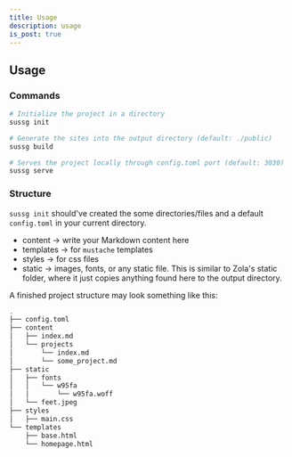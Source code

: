 ```yaml
---
title: Usage
description: usage
is_post: true
---
```


## Usage

### Commands

```sh
# Initialize the project in a directory
sussg init

# Generate the sites into the output directory (default: ./public)
sussg build

# Serves the project locally through config.toml port (default: 3030)
sussg serve
```

### Structure

`sussg init` should've created the some directories/files and a default
`config.toml` in your current directory.

- content -> write your Markdown content here
- templates -> for `mustache` templates
- styles -> for css files
- static -> images, fonts, or any static file. This is similar to Zola's static
  folder, where it just copies anything found here to the output directory.

A finished project structure may look something like this:

```sh
.
├── config.toml
├── content
│   ├── index.md
│   └── projects
│       └── index.md
│       └── some_project.md
├── static
│   ├── fonts
│   │   └── w95fa
│   │       └── w95fa.woff
│   └── feet.jpeg
├── styles
│   ├── main.css
└── templates
    ├── base.html
    └── homepage.html
```
